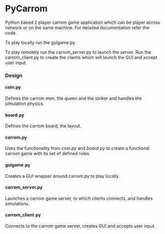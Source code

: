 # PyCarrom
Python based 2 player carrom game application which can be player across network or on the same machine.
For detailed documentation refer the code.

To play locally run the guigame.py. 

To play remotely run the carrom_server.py to launch the server. 
Run the carrom_client.py to create the clients which will launch the GUI and accept user input.

### Design 
#### coin.py
Defines the carrom men, the queen and the striker and handles the simulation physics.
#### board.py
Defines the carrom board, the layout.
#### carrom.py
Uses the functionality from _coin.py_ and _board.py_ to create a 
functional carrom game with its set of defined rules.

#### guigame.py
Creates a GUI wrapper around carrom.py to play locally.

#### carrom_server.py
Launches a carrom game server, to which clients connects, and handles simulations.

#### carrom_client.py 
Connects to the carrom game server, creates GUI and accepts user input.